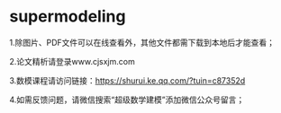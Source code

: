 # supermodeling
1.除图片、PDF文件可以在线查看外，其他文件都需下载到本地后才能查看；

2.论文精析请登录www.cjsxjm.com

3.数模课程请访问链接：https://shurui.ke.qq.com/?tuin=c87352d

4.如需反馈问题，请微信搜索“超级数学建模”添加微信公众号留言；

